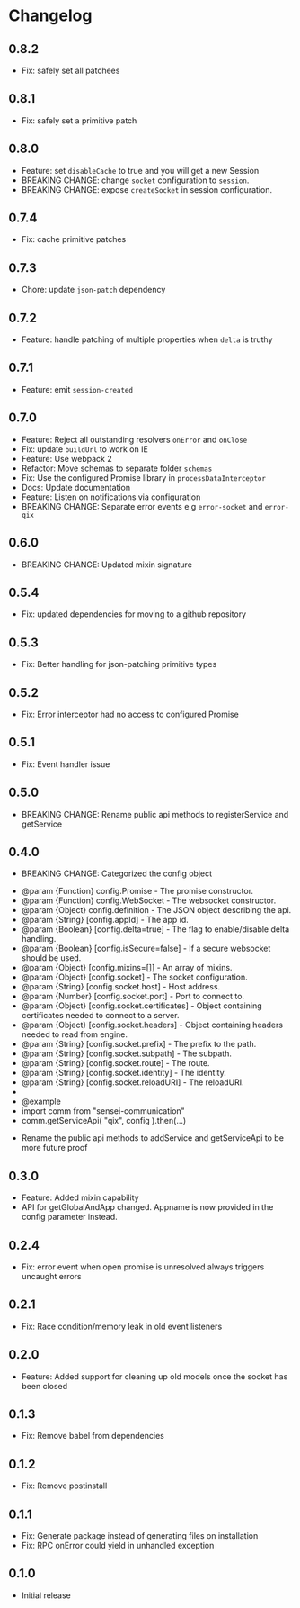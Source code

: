 # Changelog

## 0.8.2

- Fix: safely set all patchees

## 0.8.1

- Fix: safely set a primitive patch

## 0.8.0

- Feature: set `disableCache` to true and you will get a new Session
- BREAKING CHANGE: change `socket` configuration to `session`.
- BREAKING CHANGE: expose `createSocket` in session configuration.

## 0.7.4

- Fix: cache primitive patches

## 0.7.3

- Chore: update `json-patch` dependency

## 0.7.2

- Feature: handle patching of multiple properties when `delta` is truthy

## 0.7.1

- Feature: emit `session-created`

## 0.7.0

- Feature: Reject all outstanding resolvers `onError` and `onClose`
- Fix: update `buildUrl` to work on IE
- Feature: Use webpack 2
- Refactor: Move schemas to separate folder `schemas`
- Fix: Use the configured Promise library in `processDataInterceptor`
- Docs: Update documentation
- Feature: Listen on notifications via configuration
- BREAKING CHANGE: Separate error events e.g `error-socket` and `error-qix`

## 0.6.0

- BREAKING CHANGE: Updated mixin signature

## 0.5.4

- Fix: updated dependencies for moving to a github repository

## 0.5.3

- Fix: Better handling for json-patching primitive types

## 0.5.2

- Fix: Error interceptor had no access to configured Promise

## 0.5.1

- Fix: Event handler issue

## 0.5.0

- BREAKING CHANGE: Rename public api methods to registerService and getService

## 0.4.0

- BREAKING CHANGE: Categorized the config object

* @param {Function} config.Promise - The promise constructor.
* @param {Function} config.WebSocket - The websocket constructor.
* @param {Object} config.definition - The JSON object describing the api.
* @param {String} [config.appId] - The app id.
* @param {Boolean} [config.delta=true] - The flag to enable/disable delta handling.
* @param {Boolean} [config.isSecure=false] - If a secure websocket should be used.
* @param {Object} [config.mixins=[]] - An array of mixins.
* @param {Object} [config.socket] - The socket configuration.
* @param {String} [config.socket.host] - Host address.
* @param {Number} [config.socket.port] - Port to connect to.
* @param {Object} [config.socket.certificates] - Object containing certificates needed to connect to a server.
* @param {Object} [config.socket.headers] - Object containing headers needed to read from engine.
* @param {String} [config.socket.prefix] - The prefix to the path.
* @param {String} [config.socket.subpath] - The subpath.
* @param {String} [config.socket.route] - The route.
* @param {String} [config.socket.identity] - The identity.
* @param {String} [config.socket.reloadURI] - The reloadURI.
*
* @example
* import comm from "sensei-communication"
* comm.getServiceApi( "qix", config ).then(...)

- Rename the public api methods to addService and getServiceApi to be more future proof

## 0.3.0

- Feature: Added mixin capability
- API for getGlobalAndApp changed. Appname is now provided in the config parameter instead.

## 0.2.4

- Fix: error event when open promise is unresolved always triggers uncaught errors

## 0.2.1

- Fix: Race condition/memory leak in old event listeners

## 0.2.0

- Feature: Added support for cleaning up old models once the socket has been closed

## 0.1.3

- Fix: Remove babel from dependencies

## 0.1.2

- Fix: Remove postinstall

## 0.1.1

- Fix: Generate package instead of generating files on installation
- Fix: RPC onError could yield in unhandled exception

## 0.1.0

- Initial release
